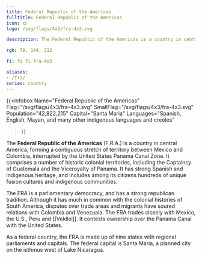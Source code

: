 ```yaml
---
title: Federal Republic of the Americas
fulltitle: Federal Republic of the Americas
icon: 🌞
logo: /svg/flags/4x3/fra-4x3.svg

description: The Federal Republic of the Americas is a country in central America, comprising a contiguous area between Mexico's southern border and Colombia.

rgb: 78, 144, 212

fi: fi fi-fra-4x3

aliases:
- /fra/
series: country
---
```

{{<infobox
     Name="Federal Republic of the Americas"
     Flag="/svg/flags/4x3/fra-4x3.svg"
     SmallFlag="/svg/flags/4x3/fra-4x3.svg"
     Population="42,822,215"
     Capital="Santa Maria"
     Languages="Spanish, English, Mayan, and many other indigenous languages and creoles"
 >}}

The **<span class="fi fi-fra-4x3"></span> Federal Republic of the Americas** (F.R.A.) is a country in central America, forming a contiguous stretch of territory between Mexico and Colombia, interrupted by the United States Panama Canal Zone. It comprises a number of historic colonial territories, including the Captaincy of Guatemala and the Viceroyalty of Panama. It has strong Spanish and indigenous heritage, and includes among its citizens hundreds of unique fusion cultures and indigenous communities.

The FRA is a parliamentary democracy, and has a strong republican tradition. Although it has much in common with the colonial histories of South America, disputes over trade areas and migrants have soured relations with Colombia and Venezuala. The FRA trades closely with Mexico, the U.S., Peru and [[Vekllei]]. It contests ownership over the Panama Canal with the United States.

As a federal country, the FRA is made up of nine states with regional parliaments and capitals. The federal capital is Santa Maria, a planned city on the isthmus west of Lake Nicaragua.
